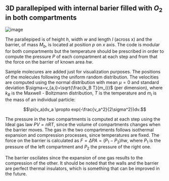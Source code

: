 ## 3D parallepiped with internal barier filled with $O_2$ in both compartments

![image](https://github.com/cfilelispapadopoulos/Tiny-Examples-of-Computational-Physics/assets/137081674/55796589-9deb-4fa2-9697-0c54fce49bee)

The parallepiped is of height $h$, width $w$ and length $l$ (across x) and the barrier, of mass $M_b$, is located at position $p$ on $x$ axis. The code is modular for both compartments but the temperature should be prescribed in order to compute the pressure $P$ of each compartment at each step and from that the force on the barrier of known area $h w$.

Sample molecures are added just for visualization purposes. The positions of the molecules following the uniform random distribution. The velocities are computed using the normal distribution with mean $\mu=0$ and standard deviation $\sigma=v_{a,i}=\sqrt{\frac{k_B T}{m_i}}$ (per dimension), where $k_B$ is the Maxwell - Boltzmann distribution, $T$ is the temperature and $m_i$ is the mass of an individual particle:

$$\pi(v_a)dv_a \propto exp(-\frac{v_a^2}{2\sigma^2})dv.$$

The pressure in the two compartments is computed at each step using the Ideal gas law $PV=nRT$, since the volume of compartments changes when the barrier moves. The gas in the two compartments follows isothermal expansion and compression processes, since temperatures are fixed. The force on the barrier is calculated as $F=\Delta P A = (P_1-P_2) h w$, where $P_1$ is the pressure of the left compartment and $P_2$ the pressure of the right one.

The barrier oscilates since the expansion of one gas results to the compression of the other. It should be noted that the walls and the barrier are perfect thermal insulators, which is something that can be improved in the future.
